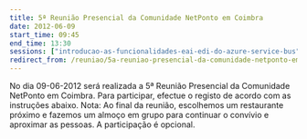 ```yaml
---
title: 5ª Reunião Presencial da Comunidade NetPonto em Coimbra
date: 2012-06-09
start_time: 09:45
end_time: 13:30
sessions: ["introducao-as-funcionalidades-eai-edi-do-azure-service-bus","windows-azure-vnext-junho-2012"]
redirect_from: /reuniao/5a-reuniao-presencial-da-comunidade-netponto-em-coimbra/
---
```

No dia 09-06-2012 será realizada a 5ª Reunião Presencial da Comunidade NetPonto em Coimbra. Para participar, efectue o registo de acordo com as instruções abaixo.
Nota: Ao final da reunião, escolhemos um restaurante próximo e fazemos um almoço em grupo para continuar o convívio e aproximar as pessoas. A participação é opcional.
